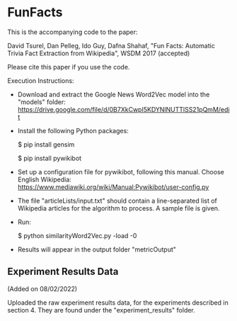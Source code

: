 
# FunFacts

This is the accompanying code to the paper: 

David Tsurel, Dan Pelleg, Ido Guy, Dafna Shahaf, "Fun Facts: Automatic Trivia Fact Extraction from Wikipedia", WSDM 2017 (accepted)

Please cite this paper if you use the code.

Execution Instructions:

- Download and extract the Google News Word2Vec model into the "models" folder:
https://drive.google.com/file/d/0B7XkCwpI5KDYNlNUTTlSS21pQmM/edit 

- Install the following Python packages:

    $ pip install gensim

    $ pip install pywikibot

- Set up a configuration file for pywikibot, following this manual. Choose English Wikipedia:
https://www.mediawiki.org/wiki/Manual:Pywikibot/user-config.py

- The file "articleLists/input.txt" should contain a line-separated list of Wikipedia articles for the algorithm to process. A sample file is given.

- Run:

    $ python similarityWord2Vec.py -load -0

- Results will appear in the output folder "metricOutput"

## Experiment Results Data

(Added on 08/02/2022)

Uploaded the raw experiment results data, for the experiments described in section 4. They are found under the "experiment_results" folder.